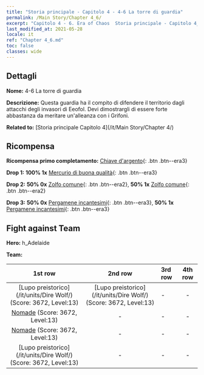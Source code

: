 ```yaml
---
title: "Storia principale - Capitolo 4 - 4-6 La torre di guardia"
permalink: /Main Story/Chapter 4_6/
excerpt: "Capitolo 4 - 6. Era of Chaos  Storia principale - Capitolo 4_6. 4-6 La torre di guardia"
last_modified_at: 2021-05-28
locale: it
ref: "Chapter 4_6.md"
toc: false
classes: wide
---
```


## Dettagli

 **Nome:** 4-6 La torre di guardia

 **Descrizione:** Questa guardia ha il compito di difendere il territorio dagli attacchi degli invasori di Eeofol. Devi dimostrargli di essere forte abbastanza da meritare un'alleanza con i Grifoni.

 **Related to:** [Storia principale Capitolo 4](/it/Main Story/Chapter 4/)

## Ricompensa

 **Ricompensa primo completamento:** [Chiave d'argento](/ItemsIT/con_693/){: .btn .btn--era3}

 **Drop 1:** **100% 1x** [Mercurio di buona qualità](/ItemsIT/mat_14/){: .btn .btn--era3}

 **Drop 2:** **50% 0x** [Zolfo comune](/ItemsIT/mat_9/){: .btn .btn--era2}, **50% 1x** [Zolfo comune](/ItemsIT/mat_9/){: .btn .btn--era2}

 **Drop 3:** **50% 0x** [Pergamene incantesimi](/ItemsIT/con_694/){: .btn .btn--era3}, **50% 1x** [Pergamene incantesimi](/ItemsIT/con_694/){: .btn .btn--era3}


## Fight against Team
 **Hero:** h_Adelaide

 **Team:**


  | 1st row | 2nd row | 3rd row | 4th row |
  |:----:|:----:|:----|:----:|
  | [Lupo preistorico](/it/units/Dire Wolf/) (Score: 3672, Level:13)  | [Lupo preistorico](/it/units/Dire Wolf/) (Score: 3672, Level:13)  | - | - |
  | [Nomade](/it/units/Nomad/) (Score: 3672, Level:13)  | - | - | - |
  | [Nomade](/it/units/Nomad/) (Score: 3672, Level:13)  | - | - | - |
  | [Lupo preistorico](/it/units/Dire Wolf/) (Score: 3672, Level:13)  | - | - | - |


